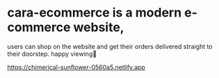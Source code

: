# cara-ecommerce is a modern e-commerce website, 
users can shop on the website and get their orders delivered straight to their doorstep.
happy viewing🎉

https://chimerical-sunflower-0560a5.netlify.app
